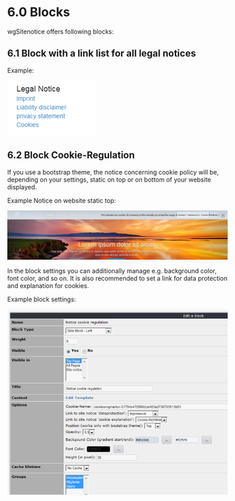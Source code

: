 # 6.0 Blocks

wgSitenotice offers following blocks:

## 6.1 Block with a link list for all legal notices

Example:

![Block example](../assets/6blocks.png)

## 6.2 Block Cookie-Regulation
If you use a bootstrap theme, the notice concerning cookie policy will be, depending on your settings, static on top or on bottom of your website displayed.

Example Notice on website static top:

![Example notice on website](../assets/6blocks2.png)

In the block settings you can additionally manage e.g. background color, font color, and so on.
It is also recommended to set a link for data protection and explanation for cookies.

Example block settings:

![Example block settings](../assets/6blocks3.png)